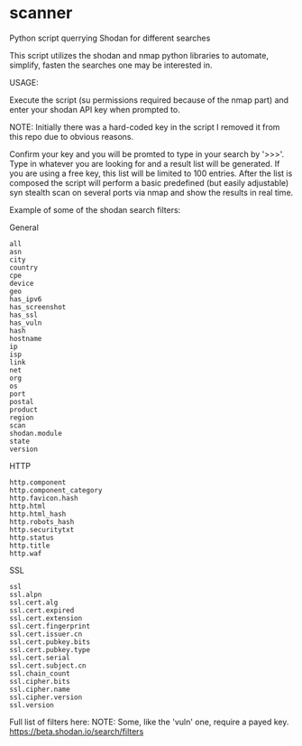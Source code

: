 # scanner
Python script querrying Shodan for different searches


This script utilizes the shodan and nmap python libraries to automate, simplify, fasten 
the searches one may be interested in.

USAGE:

Execute the script (su permissions required because of the nmap part) and enter your shodan 
API key when prompted to.

NOTE: Initially there was a hard-coded key in the script I removed it from this repo
due to obvious reasons.

Confirm your key and you will be promted to type in your search by '>>>'.
Type in whatever you are looking for and a result list will be generated.
If you are using a free key, this list will be limited to 100 entries. After the list
is composed the script will perform a basic predefined (but easily adjustable) syn 
stealth scan on several ports via nmap and show the results in real time.

Example of some of the shodan search filters:


General

    all
    asn
    city
    country
    cpe
    device
    geo
    has_ipv6
    has_screenshot
    has_ssl
    has_vuln
    hash
    hostname
    ip
    isp
    link
    net
    org
    os
    port
    postal
    product
    region
    scan
    shodan.module
    state
    version


HTTP

    http.component
    http.component_category
    http.favicon.hash
    http.html
    http.html_hash
    http.robots_hash
    http.securitytxt
    http.status
    http.title
    http.waf



SSL

    ssl
    ssl.alpn
    ssl.cert.alg
    ssl.cert.expired
    ssl.cert.extension
    ssl.cert.fingerprint
    ssl.cert.issuer.cn
    ssl.cert.pubkey.bits
    ssl.cert.pubkey.type
    ssl.cert.serial
    ssl.cert.subject.cn
    ssl.chain_count
    ssl.cipher.bits
    ssl.cipher.name
    ssl.cipher.version
    ssl.version

Full list of filters here: 
NOTE: Some, like the 'vuln' one, require a payed key.
https://beta.shodan.io/search/filters
